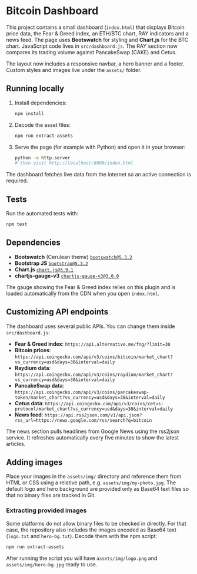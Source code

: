 # Bitcoin Dashboard

This project contains a small dashboard (`index.html`) that displays Bitcoin price data, the Fear & Greed index, an ETH/BTC chart, RAY indicators and a news feed. The page uses **Bootswatch** for styling and **Chart.js** for the BTC chart. JavaScript code lives in `src/dashboard.js`.
The RAY section now compares its trading volume against PancakeSwap (CAKE) and Cetus.

The layout now includes a responsive navbar, a hero banner and a footer. Custom styles and images live under the `assets/` folder.

## Running locally

1. Install dependencies:
   ```bash
   npm install
   ```
2. Decode the asset files:
   ```bash
   npm run extract-assets
   ```
3. Serve the page (for example with Python) and open it in your browser:
   ```bash
   python -m http.server
   # then visit http://localhost:8000/index.html
   ```

The dashboard fetches live data from the internet so an active connection is required.

## Tests

Run the automated tests with:

```bash
npm test
```

## Dependencies

- **Bootswatch** (Cerulean theme) [`bootswatch@5.3.2`](https://cdn.jsdelivr.net/npm/bootswatch@5.3.2/dist/cerulean/bootstrap.min.css)
- **Bootstrap JS** [`bootstrap@5.3.2`](https://cdn.jsdelivr.net/npm/bootstrap@5.3.2/dist/js/bootstrap.bundle.min.js)
- **Chart.js** [`chart.js@3.9.1`](https://cdn.jsdelivr.net/npm/chart.js@3.9.1/dist/chart.min.js)
- **chartjs-gauge-v3** [`chartjs-gauge-v3@3.0.0`](https://cdn.jsdelivr.net/npm/chartjs-gauge-v3@3.0.0/dist/index.min.js)

The gauge showing the Fear & Greed index relies on this plugin and is loaded automatically from the CDN when you open `index.html`.

## Customizing API endpoints

The dashboard uses several public APIs. You can change them inside `src/dashboard.js`:

- **Fear & Greed index**: `https://api.alternative.me/fng/?limit=30`
- **Bitcoin prices**: `https://api.coingecko.com/api/v3/coins/bitcoin/market_chart?vs_currency=usd&days=30&interval=daily`
- **Raydium data**: `https://api.coingecko.com/api/v3/coins/raydium/market_chart?vs_currency=usd&days=30&interval=daily`
- **PancakeSwap data**: `https://api.coingecko.com/api/v3/coins/pancakeswap-token/market_chart?vs_currency=usd&days=30&interval=daily`
- **Cetus data**: `https://api.coingecko.com/api/v3/coins/cetus-protocol/market_chart?vs_currency=usd&days=30&interval=daily`
- **News feed**: `https://api.rss2json.com/v1/api.json?rss_url=https://news.google.com/rss/search?q=bitcoin`

The news section pulls headlines from Google News using the rss2json service.
It refreshes automatically every five minutes to show the latest articles.

## Adding images

Place your images in the `assets/img/` directory and reference them from HTML or CSS using a relative path, e.g. `assets/img/my-photo.jpg`.
The default logo and hero background are provided only as Base64 text files so that no binary files are tracked in Git.

### Extracting provided images

Some platforms do not allow binary files to be checked in directly. For that case,
the repository also includes the images encoded as Base64 text (`logo.txt` and
`hero-bg.txt`). Decode them with the npm script:

```bash
npm run extract-assets
```

After running the script you will have `assets/img/logo.png` and `assets/img/hero-bg.jpg`
ready to use.
